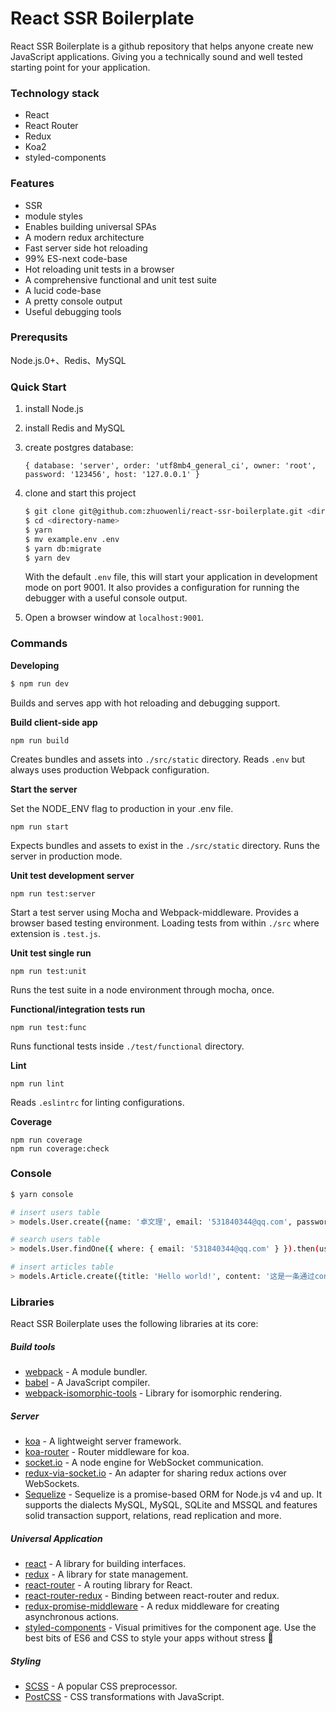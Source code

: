 # React SSR Boilerplate

React SSR Boilerplate is a github repository that helps anyone create new JavaScript applications. Giving you a technically sound and well tested starting point for your application.

### Technology stack

- React
- React Router
- Redux
- Koa2
- styled-components

### Features

- SSR
- module styles
- Enables building universal SPAs
- A modern redux architecture
- Fast server side hot reloading
- 99% ES-next code-base
- Hot reloading unit tests in a browser
- A comprehensive functional and unit test suite
- A lucid code-base
- A pretty console output
- Useful debugging tools

### Prerequsits

Node.js.0+、Redis、MySQL

### Quick Start

1. install Node.js
2. install Redis and MySQL
3. create postgres database:

    `{ database: 'server', order: 'utf8mb4_general_ci', owner: 'root', password: '123456', host: '127.0.0.1' }`

4. clone and start this project

    ```bash
    $ git clone git@github.com:zhuowenli/react-ssr-boilerplate.git <directory-name>
    $ cd <directory-name>
    $ yarn
    $ mv example.env .env
    $ yarn db:migrate
    $ yarn dev
    ```

    With the default `.env` file, this will start your application in development mode on port 9001. It also provides a configuration for running the debugger with a useful console output.

5. Open a browser window at `localhost:9001`.

### Commands

**Developing**

```bash
$ npm run dev
```

Builds and serves app with hot reloading and debugging support.

**Build client-side app**

```
npm run build
```

Creates bundles and assets into `./src/static` directory. Reads `.env` but always uses production Webpack configuration.

**Start the server**

Set the NODE_ENV flag to production in your .env file.

```
npm run start
```

Expects bundles and assets to exist in the `./src/static` directory. Runs the server in production mode.

**Unit test development server**

```
npm run test:server
```

Start a test server using Mocha and Webpack-middleware. Provides a browser based testing environment. Loading tests from within `./src` where extension is `.test.js`.


**Unit test single run**

```
npm run test:unit
```

Runs the test suite in a node environment through mocha, once.

**Functional/integration tests run**

```
npm run test:func
```

Runs functional tests inside `./test/functional` directory.

**Lint**

```
npm run lint
```

Reads `.eslintrc` for linting configurations.

**Coverage**

```
npm run coverage
npm run coverage:check
```

### Console

```bash
$ yarn console

# insert users table
> models.User.create({name: '卓文理', email: '531840344@qq.com', password: '12345678', passwordConfirmation: '12345678'})

# search users table
> models.User.findOne({ where: { email: '531840344@qq.com' } }).then(user => console.log(user.dataValues))

# insert articles table
> models.Article.create({title: 'Hello world!', content: '这是一条通过console插入的数据', user_id: 1, description: '相关描述', release_at: '2017-09-01 12:00:00'})
```

### Libraries

React SSR Boilerplate uses the following libraries at its core:

##### Build tools
- [webpack](https://webpack.github.io/) - A module bundler.
- [babel](http://babeljs.io/) - A JavaScript compiler.
- [webpack-isomorphic-tools](https://www.npmjs.com/package/webpack-isomorphic-tools) - Library for isomorphic rendering.

##### Server
- [koa](http://koajs.com/) - A lightweight server framework.
- [koa-router](https://github.com/alexmingoia/koa-router) - Router middleware for koa.
- [socket.io](http://socket.io/) - A node engine for WebSocket communication.
- [redux-via-socket.io](https://www.npmjs.com/package/redux-via-socket.io) - An adapter for sharing redux actions over WebSockets.
- [Sequelize](http://docs.sequelizejs.com/) - Sequelize is a promise-based ORM for Node.js v4 and up. It supports the dialects MySQL, MySQL, SQLite and MSSQL and features solid transaction support, relations, read replication and more.

##### Universal Application
- [react](http://facebook.github.io/react/) - A library for building interfaces.
- [redux](http://redux.js.org/) - A library for state management.
- [react-router](https://github.com/reactjs/react-router) - A routing library for React.
- [react-router-redux](https://github.com/reactjs/react-router-redux) - Binding between react-router and redux.
- [redux-promise-middleware](https://github.com/pburtchaell/redux-promise-middleware) - A redux middleware for creating asynchronous actions.
- [styled-components](https://www.styled-components.com/) - Visual primitives for the component age. Use the best bits of ES6 and CSS to style your apps without stress 💅

##### Styling
- [SCSS](http://sass-lang.com/guide) - A popular CSS preprocessor.
- [PostCSS](http://postcss.org/) - CSS transformations with JavaScript.
